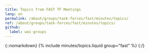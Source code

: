 ```yaml
---
title: Topics from FAST TF Meetings
lang: en
permalink: /about/groups/task-forces/fast/minutes/topics/
ref: /about/groups/task-forces/fast/minutes/topics/
github:
  label: wai-groups
---
```


{::nomarkdown}
{% include minutes/topics.liquid group="fast" %}
{:/}